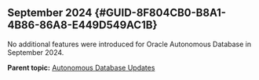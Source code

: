 ## September 2024 {#GUID-8F804CB0-B8A1-4B86-86A8-E449D549AC1B}

No additional features were introduced for Oracle Autonomous Database in September 2024.

**Parent topic:** [Autonomous Database Updates](autonomous-database-updates.md)
